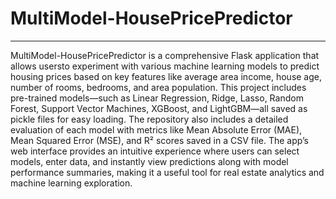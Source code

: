 # MultiModel-HousePricePredictor
______________________________________________________________________________________________________________________________________________________________________________________________________________________
 MultiModel-HousePricePredictor is a comprehensive Flask application that allows usersto experiment with various machine learning models to predict housing prices based on key features like average area income, house age, number of rooms, bedrooms, and area population. This project includes pre-trained models—such as Linear Regression, Ridge, Lasso, Random Forest, Support Vector Machines, XGBoost, and LightGBM—all saved as pickle files for easy loading. The repository also includes a detailed evaluation of each model with metrics like Mean Absolute Error (MAE), Mean Squared Error (MSE), and R² scores saved in a CSV file. The app’s web interface provides an intuitive experience where users can select models, enter data, and instantly view predictions along with model performance summaries, making it a useful tool for real estate analytics and machine learning exploration.
